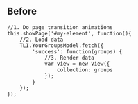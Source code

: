 Before
-----
    //1. Do page transition animations
    this.showPage('#my-element', function(){
        //2. Load data
        TLI.YourGroupsModel.fetch({
            'success': function(groups) {
                //3. Render data
                var view = new View({
                    collection: groups
                });
            }
        });
    });